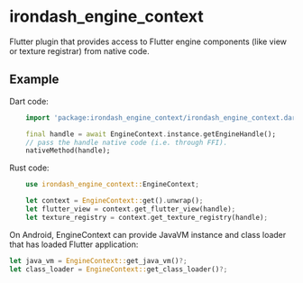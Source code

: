 # irondash_engine_context

Flutter plugin that provides access to Flutter engine components (like view or texture registrar) from native code.

## Example

Dart code:
```dart
    import 'package:irondash_engine_context/irondash_engine_context.dart';

    final handle = await EngineContext.instance.getEngineHandle();
    // pass the handle native code (i.e. through FFI).
    nativeMethod(handle);
```

Rust code:
```rust
    use irondash_engine_context::EngineContext;

    let context = EngineContext::get().unwrap();
    let flutter_view = context.get_flutter_view(handle);
    let texture_registry = context.get_texture_registry(handle);
```

On Android, EngineContext can provide JavaVM instance and class loader that
has loaded Flutter application:

```rust
let java_vm = EngineContext::get_java_vm()?;
let class_loader = EngineContext::get_class_loader()?;
```
